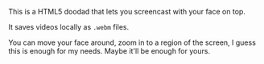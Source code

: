 This is a HTML5 doodad that lets you screencast with your face on top.

It saves videos locally as `.webm` files.

You can move your face around, zoom in to a region of the screen,
I guess this is enough for my needs.
Maybe it'll be enough for yours.
